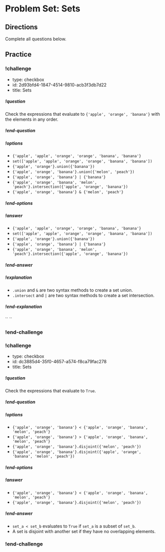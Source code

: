 # Problem Set: Sets

## Directions

Complete all questions below.

## Practice

<!-- >>>>>>>>>>>>>>>>>>>>>> BEGIN CHALLENGE >>>>>>>>>>>>>>>>>>>>>> -->
<!-- Replace everything in square brackets [] and remove brackets  -->

### !challenge

* type: checkbox
* id: 2d93bfd4-1847-4514-9810-acb3f3db7d22
* title: Sets
<!-- * points: [1] (optional, the number of points for scoring as a checkpoint) -->
<!-- * topics: [python, pandas] (optional the topics for analyzing points) -->

##### !question

Check the expressions that evaluate to `{'apple', 'orange', 'banana'}` with the elements in any order.

##### !end-question

##### !options

* ```{'apple', 'apple', 'orange', 'orange', 'banana', 'banana'}```
* ```set(['apple', 'apple', 'orange', 'orange', 'banana', 'banana'])```
* ```{'apple', 'orange'}.union({'banana'})```
* ```{'apple', 'orange', 'banana'}.union({'melon', 'peach'})```
* ```{'apple', 'orange', 'banana'} | {'banana'}```
* ```{'apple', 'orange', 'banana', 'melon', 'peach'}.intersection({'apple', 'orange', 'banana'})```
* ```{'apple', 'orange', 'banana'} & {'melon', 'peach'}```

##### !end-options

##### !answer

* ```{'apple', 'apple', 'orange', 'orange', 'banana', 'banana'}```
* ```set(['apple', 'apple', 'orange', 'orange', 'banana', 'banana'])```
* ```{'apple', 'orange'}.union({'banana'})```
* ```{'apple', 'orange', 'banana'} | {'banana'}```
* ```{'apple', 'orange', 'banana', 'melon', 'peach'}.intersection({'apple', 'orange', 'banana'})```

##### !end-answer

##### !explanation

* `.union` and `&` are two syntax methods to create a set union.
* `.intersect` and `|` are two syntax methods to create a set intersection.

##### !end-explanation
<!-- !explanation - !end-explanation (markdown, students can see after answering correctly) -->``

<!-- other optional sections -->
<!-- !hint - !end-hint (markdown, hidden, students click to view) -->
<!-- !rubric - !end-rubric (markdown, instructors can see while scoring a checkpoint) -->
<!-- !explanation - !end-explanation (markdown, students can see after answering correctly) -->``

### !end-challenge

<!-- ======================= END CHALLENGE ======================= -->

<!-- >>>>>>>>>>>>>>>>>>>>>> BEGIN CHALLENGE >>>>>>>>>>>>>>>>>>>>>> -->
<!-- Replace everything in square brackets [] and remove brackets  -->

### !challenge

* type: checkbox
* id: dc3885d4-35f0-4657-a574-f8ca79fac278
* title: Sets
<!-- * points: [1] (optional, the number of points for scoring as a checkpoint) -->
<!-- * topics: [python, pandas] (optional the topics for analyzing points) -->

##### !question

Check the expressions that evaluate to `True`.

##### !end-question

##### !options

* `{'apple', 'orange', 'banana'} < {'apple', 'orange', 'banana', 'melon', 'peach'} `
* `{'apple', 'orange', 'banana'} > {'apple', 'orange', 'banana', 'melon', 'peach'} `
* `{'apple', 'orange', 'banana'}.disjoint({'melon', 'peach'})`
* `{'apple', 'orange', 'banana'}.disjoint({'apple', 'orange', 'banana', 'melon', 'peach'})`

##### !end-options

##### !answer

* `{'apple', 'orange', 'banana'} < {'apple', 'orange', 'banana', 'melon', 'peach'} `
* `{'apple', 'orange', 'banana'}.disjoint({'melon', 'peach'})`

##### !end-answer

* `set_a < set_b` evaluates to `True` if `set_a` is a subset of `set_b`.
* A set is disjoint with another set if they have no overlapping elements.


### !end-challenge

<!-- ======================= END CHALLENGE ======================= -->